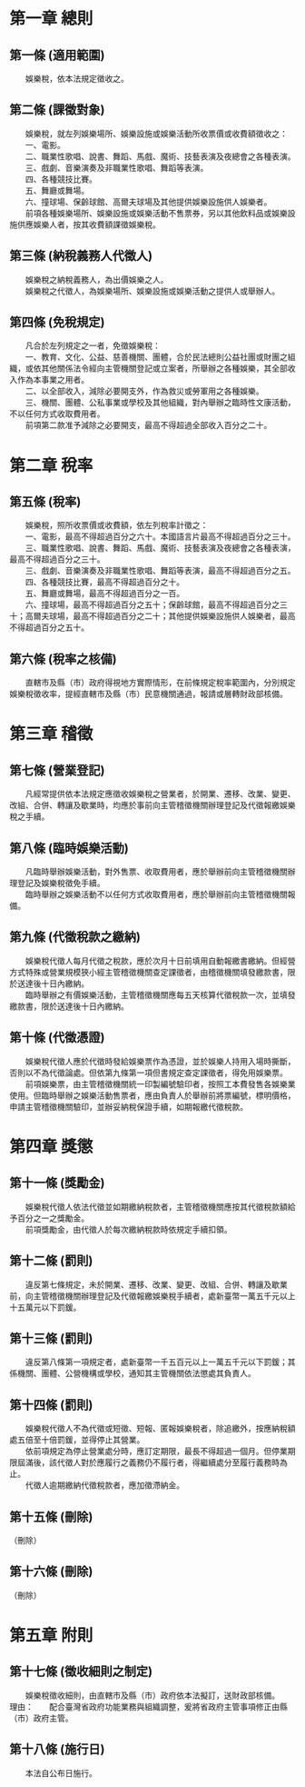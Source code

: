 第一章  總則
============
第一條 (適用範圍)
-----------------
　　娛樂稅，依本法規定徵收之。  


第二條 (課徵對象)
-----------------
　　娛樂稅，就左列娛樂場所、娛樂設施或娛樂活動所收票價或收費額徵收之：  
　　一、電影。  
　　二、職業性歌唱、說書、舞蹈、馬戲、魔術、技藝表演及夜總會之各種表演。  
　　三、戲劇、音樂演奏及非職業性歌唱、舞蹈等表演。  
　　四、各種競技比賽。  
　　五、舞廳或舞場。  
　　六、撞球場、保齡球館、高爾夫球場及其他提供娛樂設施供人娛樂者。  
　　前項各種娛樂場所、娛樂設施或娛樂活動不售票券，另以其他飲料品或娛樂設施供應娛樂人者，按其收費額課徵娛樂稅。  


第三條 (納稅義務人代徵人)
-------------------------
　　娛樂稅之納稅義務人，為出價娛樂之人。  
　　娛樂稅之代徵人，為娛樂場所、娛樂設施或娛樂活動之提供人或舉辦人。  


第四條 (免稅規定)
-----------------
　　凡合於左列規定之一者，免徵娛樂稅：  
　　一、教育、文化、公益、慈善機關、團體，合於民法總則公益社團或財團之組織，或依其他關係法令經向主管機關登記或立案者，所舉辦之各種娛樂，其全部收入作為本事業之用者。  
　　二、以全部收入，減除必要開支外，作為救災或勞軍用之各種娛樂。  
　　三、機關、團體、公私事業或學校及其他組織，對內舉辦之臨時性文康活動，不以任何方式收取費用者。  
　　前項第二款准予減除之必要開支，最高不得超過全部收入百分之二十。  


第二章  稅率
============
第五條 (稅率)
-------------
　　娛樂稅，照所收票價或收費額，依左列稅率計徵之：  
　　一、電影，最高不得超過百分之六十。本國語言片最高不得超過百分之三十。  
　　三、職業性歌唱、說書、舞蹈、馬戲、魔術、技藝表演及夜總會之各種表演，最高不得超過百分之三十。  
　　三、戲劇、音樂演奏及非職業性歌唱、舞蹈等表演，最高不得超過百分之五。  
　　四、各種競技比賽，最高不得超過百分之十。  
　　五、舞廳或舞場，最高不得超過百分之一百。  
　　六、撞球場，最高不得超過百分之五十；保齡球館，最高不得超過百分之三十；高爾夫球場，最高不得超過百分之二十；其他提供娛樂設施供人娛樂者，最高不得超過百分之五十。  


第六條 (稅率之核備)
-------------------
　　直轄市及縣（市）政府得視地方實際情形，在前條規定稅率範圍內，分別規定娛樂稅徵收率，提經直轄市及縣（市）民意機關通過，報請或層轉財政部核備。  


第三章  稽徵
============
第七條 (營業登記)
-----------------
　　凡經常提供依本法規定應徵收娛樂稅之營業者，於開業、遷移、改業、變更、改組、合併、轉讓及歇業時，均應於事前向主管稽徵機關辦理登記及代徵報繳娛樂稅之手續。  


第八條 (臨時娛樂活動)
---------------------
　　凡臨時舉辦娛樂活動，對外售票、收取費用者，應於舉辦前向主管稽徵機關辦理登記及娛樂稅徵免手續。  
　　臨時舉辦之娛樂活動不以任何方式收取費用者，應於舉辦前向主管稽徵機關報備。  


第九條 (代徵稅款之繳納)
-----------------------
　　娛樂稅代徵人每月代徵之稅款，應於次月十日前填用自動報繳書繳納。但經營方式特殊或營業規模狹小經主管稽徵機關查定課徵者，由稽徵機關填發繳款書，限於送達後十日內繳納。  
　　臨時舉辦之有價娛樂活動，主管稽徵機關應每五天核算代徵稅款一次，並填發繳款書，限於送達後十日內繳納。  


第十條 (代徵憑證)
-----------------
　　娛樂稅代徵人應於代徵時發給娛樂票作為憑證，並於娛樂人持用入場時撕斷，否則以不為代徵論處。但依第九條第一項但書規定查定課徵者，得免用娛樂票。  
　　前項娛樂票，由主管稽徵機關統一印製編號驗印者，按照工本費發售各娛樂業使用。但臨時舉辦之娛樂活動售票者，應由負責人於舉辦前將票編號，標明價格，申請主管稽徵機關驗印，並辦妥納稅保證手續，如期報繳代徵稅款。  


第四章  獎懲
============
第十一條 (獎勵金)
-----------------
　　娛樂稅代徵人依法代徵並如期繳納稅款者，主管稽徵機關應按其代徵稅款額給予百分之一之獎勵金。  
　　前項獎勵金，由代徵人於每次繳納稅款時依規定手續扣領。  


第十二條 (罰則)
---------------
　　違反第七條規定，未於開業、遷移、改業、變更、改組、合併、轉讓及歇業前，向主管稽徵機關辦理登記及代徵報繳娛樂稅手續者，處新臺幣一萬五千元以上十五萬元以下罰鍰。  


第十三條 (罰則)
---------------
　　違反第八條第一項規定者，處新臺幣一千五百元以上一萬五千元以下罰鍰；其係機關、團體、公營機構或學校，通知其主管機關依法懲處其負責人。  


第十四條 (罰則)
---------------
　　娛樂稅代徵人不為代徵或短徵、短報、匿報娛樂稅者，除追繳外，按應納稅額處五倍至十倍罰鍰，並得停止其營業。  
　　依前項規定為停止營業處分時，應訂定期限，最長不得超過一個月。但停業期限屆滿後，該代徵人對於應履行之義務仍不履行者，得繼續處分至履行義務時為止。  
　　代徵人逾期繳納代徵稅款者，應加徵滯納金。  


第十五條 (刪除)
---------------
（刪除）  


第十六條 (刪除)
---------------
（刪除）  


第五章  附則
============
第十七條 (徵收細則之制定)
-------------------------
　　娛樂稅徵收細則，由直轄市及縣（市）政府依本法擬訂，送財政部核備。  
理由：　　配合臺灣省政府功能業務與組織調整，爰將省政府主管事項修正由縣（市）政府主管。

第十八條 (施行日)
-----------------
　　本法自公布日施行。